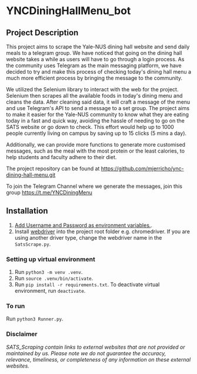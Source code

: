 # YNCDiningHallMenu_bot

## Project Description
This project aims to scrape the Yale-NUS dining hall website and send daily meals to a telegram group. We have noticed that going on the dining hall website takes a while as users will have to go through a login process. As the community uses Telegram as the main messaging platform, we have decided to try and make this process of checking today's dining hall menu a much more efficient process by bringing the message to the community. 

We utilized the Selenium library to interact with the web for the project. Selenium then scrapes all the available foods in today's dining menu and cleans the data. After cleaning said data, it will craft a message of the menu and use Telegram's API to send a message to a set group. The project aims to make it easier for the Yale-NUS community to know what they are eating today in a fast and quick way, avoiding the hassle of needing to go on the SATS website or go down to check. This effort would help up to 1000 people currently living on campus by saving up to 15 clicks (5 mins a day).

Additionally, we can provide more functions to generate more customised messages, such as the meal with the most protein or the least calories, to help students and faculty adhere to their diet. 

The project repository can be found at https://github.com/mjerricho/ync-dining-hall-menu.git

To join the Telegram Channel where we generate the messages, join this group https://t.me/YNCDiningMenu

## Installation
1. [Add Username and Password as environment variables.](https://phoenixnap.com/kb/set-environment-variable-mac).
2. Install [webdriver](https://chromedriver.chromium.org/downloads) into the project root folder e.g. chromedriver. If you are using another driver type, change the webdriver name in the `SatsScrape.py`.

### Setting up virtual environment
1. Run `python3 -m venv .venv`.
2. Run `source .venv/bin/activate`.
3. Run `pip install -r requirements.txt`.
To deactivate virtual environment, run `deactivate`.

### To run
Run `python3 Runner.py`.

### Disclaimer
_SATS_Scraping contain links to external websites that are not provided or maintained by us. Please note we do not guarantee the accuracy, relevance, timeliness, or completeness of any information on these external websites._